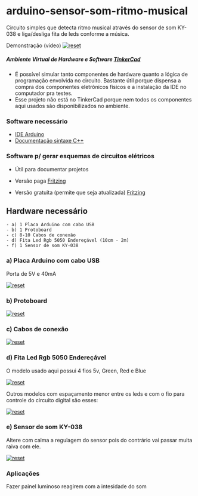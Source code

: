 # arduino-sensor-som-ritmo-musical
Circuito simples que detecta ritmo musical através do sensor de som KY-038 e liga/desliga fita de leds conforme a música.

<p> Demonstração (vídeo)
 <a target="_blank" rel="noopener noreferrer" href="https://youtu.be/373_R5mCbJQ" >
  <img src="https://user-images.githubusercontent.com/22710963/76327558-ec8f0a80-62c8-11ea-98f4-5571d3f16968.png" alt="reset" style="max-width:100%;"></a>
</p> 

##### Ambiente Virtual de Hardware e Software [TinkerCad](https://www.tinkercad.com)  
- É possível simular tanto componentes de hardware quanto a lógica de programação envolvida no circuito. Bastante útil porque dispensa a compra dos componentes eletrônicos físicos e a instalação da IDE no computador pra testes.
- Esse projeto não está no TinkerCad porque nem todos os componentes aqui usados são disponibilizados no ambiente.

### Software necessário

- [IDE Arduino](https://www.arduino.cc/en/Main/Software)
- [Documentação sintaxe C++](https://www.arduino.cc/reference/en/)

### Software p/ gerar esquemas de circuitos elétricos 

- Útil para documentar projetos

- Versão paga [Fritzing](https://fritzing.org/home/)

- Versão gratuita (permite que seja atualizada) [Fritzing](https://softfamous.com/fritzing/download/)

## Hardware necessário
```
- a) 1 Placa Arduino com cabo USB
- b) 1 Protoboard
- c) 8-10 Cabos de conexão 
- d) Fita Led Rgb 5050 Endereçável (10cm - 2m) 
- f) 1 Sensor de som KY-038 
```

 ### a) Placa Arduino com cabo USB
 Porta de 5V e 40mA
<p><a target="_blank" rel="noopener noreferrer" href="https://user-images.githubusercontent.com/22710963/73710418-aac7de80-46e2-11ea-82d4-fabab3361d1f.png">
  <img src="https://user-images.githubusercontent.com/22710963/73710418-aac7de80-46e2-11ea-82d4-fabab3361d1f.png" alt="reset" style="max-width:100%;"></a></p> 

### b) Protoboard 
<p><a target="_blank" rel="noopener noreferrer" href="https://user-images.githubusercontent.com/22710963/73710865-e7e0a080-46e3-11ea-9ec4-4800b2b345b9.png">
  <img src="https://user-images.githubusercontent.com/22710963/73710865-e7e0a080-46e3-11ea-9ec4-4800b2b345b9.png" alt="reset" style="max-width:100%;"></a></p> 

  ### c) Cabos de conexão
<p><a target="_blank" rel="noopener noreferrer" href="https://user-images.githubusercontent.com/22710963/73711525-e57f4600-46e5-11ea-8cb9-e9bb27543ea4.png">
  <img src="https://user-images.githubusercontent.com/22710963/73711525-e57f4600-46e5-11ea-8cb9-e9bb27543ea4.png" alt="reset" style="max-width:100%;"></a></p>     
  
  ### d) Fita Led Rgb 5050 Endereçável
  O modelo usado aqui possui 4 fios 5v, Green, Red e Blue
<p><a target="_blank" rel="noopener noreferrer" href="https://user-images.githubusercontent.com/22710963/76525426-91852100-644a-11ea-8566-34bf30b13e80.png">
  <img src="https://user-images.githubusercontent.com/22710963/76525426-91852100-644a-11ea-8566-34bf30b13e80.png" alt="reset" style="max-width:100%;"></a></p> 
  
  Outros modelos com espaçamento menor entre os leds e com o fio para controle do circuito digital são esses:
 <p><a target="_blank" rel="noopener noreferrer" href="https://user-images.githubusercontent.com/22710963/76525813-52a39b00-644b-11ea-90f1-f2c73851f7c3.png">
  <img src="https://user-images.githubusercontent.com/22710963/76525813-52a39b00-644b-11ea-90f1-f2c73851f7c3.png" alt="reset" style="max-width:100%;"></a></p>
 
  
  ### e) Sensor de som KY-038
  Altere com calma a regulagem do sensor pois do contrário vai passar muita raiva com ele.
<p><a target="_blank" rel="noopener noreferrer" href="https://user-images.githubusercontent.com/22710963/76327946-6aebac80-62c9-11ea-9b93-a7e231d9ef99.png">
  <img src="https://user-images.githubusercontent.com/22710963/76327946-6aebac80-62c9-11ea-9b93-a7e231d9ef99.png" alt="reset" style="max-width:100%;"></a></p> 

  
  

###  Aplicações
<p> Fazer painel luminoso reagirem com a intesidade do som  </p>
 


  
